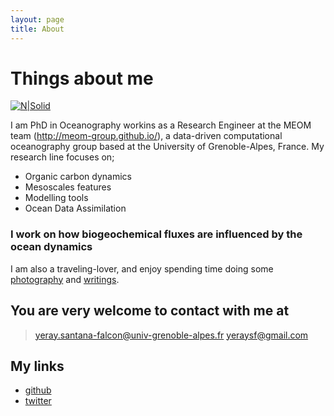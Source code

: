 ```yaml
---
layout: page
title: About
---
```


# Things about me

[![N|Solid](https://cldup.com/dTxpPi9lDf.thumb.png)](https://nodesource.com/products/nsolid)

I am PhD in Oceanography workins as a Research Engineer at the MEOM team (http://meom-group.github.io/), a data-driven computational oceanography group based at the University of Grenoble-Alpes, France. My research line focuses on;

  - Organic carbon dynamics
  - Mesoscales features
  - Modelling tools
  - Ocean Data Assimilation

### I work on how biogeochemical fluxes are influenced by the ocean dynamics

I am also a traveling-lover, and enjoy spending time doing some [photography] and [writings].

## You are very welcome to contact with me at
> yeray.santana-falcon@univ-grenoble-alpes.fr
> yeraysf@gmail.com

## My links
* [github] 
* [twitter]


[photography]: <https://500px.com/yeraysf>
[writings]: <http://principia.io/staff/yeray/>
[github]: <https://github.com/ysantanaf>
[twitter]: <https://twitter.com/yeraysft>
